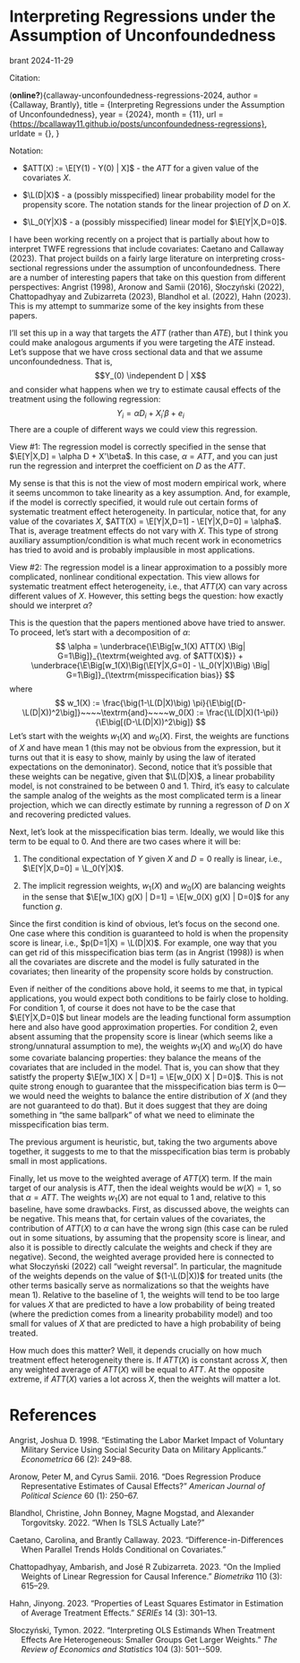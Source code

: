 # Interpreting Regressions under the Assumption of Unconfoundedness
brant
2024-11-29

$$\newcommand{\E}{\mathbb{E}}$$
$$\newcommand{\indicator}[1]{ \mathbf{1}\{#1\} }$$

<div class="citation">

<span class="citation">Citation:</span>

(**online?**){callaway-unconfoundedness-regressions-2024, author =
{Callaway, Brantly}, title = {Interpreting Regressions under the
Assumption of Unconfoundedness}, year = {2024}, month = {11}, url =
{https://bcallaway11.github.io/posts/unconfoundedness-regressions},
urldate = {}, }

</div>

<div class="notation">

<span class="notation">Notation:</span>

- $ATT(X) := \E[Y(1) - Y(0) | X]$ - the $ATT$ for a given value of the
  covariates $X$.

- $\L(D|X)$ - a (possibly misspecified) linear probability model for the
  propensity score. The notation stands for the linear projection of $D$
  on $X$.

- $\L_0(Y|X)$ - a (possibly misspecified) linear model for
  $\E[Y|X,D=0]$.

</div>

I have been working recently on a project that is partially about how to
interpret TWFE regressions that include covariates: Caetano and Callaway
(2023). That project builds on a fairly large literature on interpreting
cross-sectional regressions under the assumption of unconfoundedness.
There are a number of interesting papers that take on this question from
different perspectives: Angrist (1998), Aronow and Samii (2016),
Słoczyński (2022), Chattopadhyay and Zubizarreta (2023), Blandhol et al.
(2022), Hahn (2023). This is my attempt to summarize some of the key
insights from these papers.

I’ll set this up in a way that targets the $ATT$ (rather than $ATE$),
but I think you could make analogous arguments if you were targeting the
$ATE$ instead. Let’s suppose that we have cross sectional data and that
we assume unconfoundedness. That is, $$Y_(0) \independent D | X$$ and
consider what happens when we try to estimate causal effects of the
treatment using the following regression:
$$Y_i = \alpha D_i + X_i'\beta + e_i$$ There are a couple of different
ways we could view this regression.

<span class="alert">View \#1:</span> The regression model is correctly
specified in the sense that $\E[Y|X,D] = \alpha D + X'\beta$. In this
case, $\alpha=ATT$, and you can just run the regression and interpret
the coefficient on $D$ as the $ATT$.

My sense is that this is not the view of most modern empirical work,
where it seems uncommon to take linearity as a key assumption. And, for
example, if the model is correctly specified, it would rule out certain
forms of systematic treatment effect heterogeneity. In particular,
notice that, for any value of the covariates $X$,
$ATT(X) = \E[Y|X,D=1] - \E[Y|X,D=0] = \alpha$. That is, average
treatment effects do not vary with $X$. This type of strong auxiliary
assumption/condition is what much recent work in econometrics has tried
to avoid and is probably implausible in most applications.

<span class="alert">View \#2:</span> The regression model is a linear
approximation to a possibly more complicated, nonlinear conditional
expectation. This view allows for systematic treatment effect
heterogeneity, i.e., that $ATT(X)$ can vary across different values of
$X$. However, this setting begs the question: how exactly should we
interpret $\alpha$?

This is the question that the papers mentioned above have tried to
answer. To proceed, let’s start with a decomposition of $\alpha$:
$$ \alpha = \underbrace{\E\Big[w_1(X) ATT(X) \Big| G=1\Big]}_{\textrm{weighted avg. of $ATT(X)$}} + \underbrace{\E\Big[w_1(X)\Big(\E[Y|X,G=0] - \L_0(Y|X)\Big) \Big| G=1\Big]}_{\textrm{misspecification bias}} $$
where
$$ w_1(X) := \frac{\big(1-\L(D|X)\big) \pi}{\E\big[(D-\L(D|X))^2\big]}~~~~\textrm{and}~~~~w_0(X) := \frac{\L(D|X)(1-\pi)}{\E\big[(D-\L(D|X))^2\big]} $$
Let’s start with the <span class="alert-blue">weights</span> $w_1(X)$
and $w_0(X)$. First, the weights are functions of $X$ and have mean 1
(this may not be obvious from the expression, but it turns out that it
is easy to show, mainly by using the law of iterated expectations on the
demoninator). Second, notice that it’s possible that these weights can
be negative, given that $\L(D|X)$, a linear probability model, is not
constrained to be between 0 and 1. Third, it’s easy to calculate the
sample analog of the weights as the most complicated term is a linear
projection, which we can directly estimate by running a regresson of $D$
on $X$ and recovering predicted values.

Next, let’s look at the <span class="alert-blue">misspecification
bias</span> term. Ideally, we would like this term to be equal to 0. And
there are two cases where it will be:

1.  The conditional expectation of $Y$ given $X$ and $D=0$ really is
    linear, i.e., $\E[Y|X,D=0] = \L_0(Y|X)$.

2.  The implicit regression weights, $w_1(X)$ and $w_0(X)$ are balancing
    weights in the sense that
    $\E[w_1(X) g(X) | D=1] = \E[w_0(X) g(X) | D=0]$ for any function
    $g$.

Since the first condition is kind of obvious, let’s focus on the second
one. One case where this condition is guaranteed to hold is when the
propensity score is linear, i.e., $p(D=1|X) = \L(D|X)$. For example, one
way that you can get rid of this misspecification bias term (as in
Angrist (1998)) is when all the covariates are discrete and the model is
fully saturated in the covariates; then linearity of the propensity
score holds by construction.

Even if neither of the conditions above hold, it seems to me that, in
typical applications, you would expect both conditions to be fairly
close to holding. For condition 1, of course it does not have to be the
case that $\E[Y|X,D=0]$ but linear models are the leading functional
form assumption here and also have good approximation properties. For
condition 2, even absent assuming that the propensity score is linear
(which seems like a strong/unnatural assumption to me), the weights
$w_1(X)$ and $w_0(X)$ do have some covariate balancing properties: they
balance the means of the covariates that are included in the model. That
is, you can show that they satistfy the property
$\E[w_1(X) X | D=1] = \E[w_0(X) X | D=0]$. This is not quite strong
enough to guarantee that the misspecification bias term is 0—we would
need the weights to balance the entire distribution of $X$ (and they are
not guaranteed to do that). But it does suggest that they are doing
something in “the same ballpark” of what we need to eliminate the
misspecification bias term.

The previous argument is heuristic, but, taking the two arguments above
together, it suggests to me to that the misspecification bias term is
probably small in most applications.

Finally, let us move to the <span class="alert-blue">weighted average of
$ATT(X)$</span> term. If the main target of our analysis is $ATT$, then
the ideal weights would be $w(X)=1$, so that $\alpha = ATT$. The weights
$w_1(X)$ are not equal to 1 and, relative to this baseline, have some
drawbacks. First, as discussed above, the weights can be negative. This
means that, for certain values of the covariates, the contribution of
$ATT(X)$ to $\alpha$ can have the wrong sign (this case can be ruled out
in some situations, by assuming that the propensity score is linear, and
also it is possible to directly calculate the weights and check if they
are negative). Second, the weighted average provided here is connected
to what Słoczyński (2022) call “weight reversal”. In particular, the
magnitude of the weights depends on the value of $(1-\L(D|X))$ for
treated units (the other terms basically serve as normalizations so that
the weights have mean 1). Relative to the baseline of 1, the weights
will tend to be too large for values $X$ that are predicted to have a
low probability of being treated (where the prediction comes from a
linearity probability model) and too small for values of $X$ that are
predicted to have a high probability of being treated.

How much does this matter? Well, it depends crucially on how much
treatment effect heterogeneity there is. If $ATT(X)$ is constant across
$X$, then any weighted average of $ATT(X)$ will be equal to $ATT$. At
the opposite extreme, if $ATT(X)$ varies a lot across $X$, then the
weights will matter a lot.

# References

<div id="refs" class="references csl-bib-body hanging-indent"
entry-spacing="0">

<div id="ref-angrist-1998" class="csl-entry">

Angrist, Joshua D. 1998. “Estimating the Labor Market Impact of
Voluntary Military Service Using Social Security Data on Military
Applicants.” *Econometrica* 66 (2): 249–88.

</div>

<div id="ref-aronow-samii-2016" class="csl-entry">

Aronow, Peter M, and Cyrus Samii. 2016. “Does Regression Produce
Representative Estimates of Causal Effects?” *American Journal of
Political Science* 60 (1): 250–67.

</div>

<div id="ref-blandhol-bonney-mogstad-torgovitsky-2022"
class="csl-entry">

Blandhol, Christine, John Bonney, Magne Mogstad, and Alexander
Torgovitsky. 2022. “When Is TSLS Actually Late?”

</div>

<div id="ref-caetano-callaway-2023" class="csl-entry">

Caetano, Carolina, and Brantly Callaway. 2023.
“Difference-in-Differences When Parallel Trends Holds Conditional on
Covariates.”

</div>

<div id="ref-chattopadhyay-zubizarreta-2023" class="csl-entry">

Chattopadhyay, Ambarish, and José R Zubizarreta. 2023. “On the Implied
Weights of Linear Regression for Causal Inference.” *Biometrika* 110
(3): 615–29.

</div>

<div id="ref-hahn-2023" class="csl-entry">

Hahn, Jinyong. 2023. “Properties of Least Squares Estimator in
Estimation of Average Treatment Effects.” *SERIEs* 14 (3): 301–13.

</div>

<div id="ref-sloczynski-2022" class="csl-entry">

Słoczyński, Tymon. 2022. “Interpreting OLS Estimands When Treatment
Effects Are Heterogeneous: Smaller Groups Get Larger Weights.” *The
Review of Economics and Statistics* 104 (3): 501--509.

</div>

</div>
